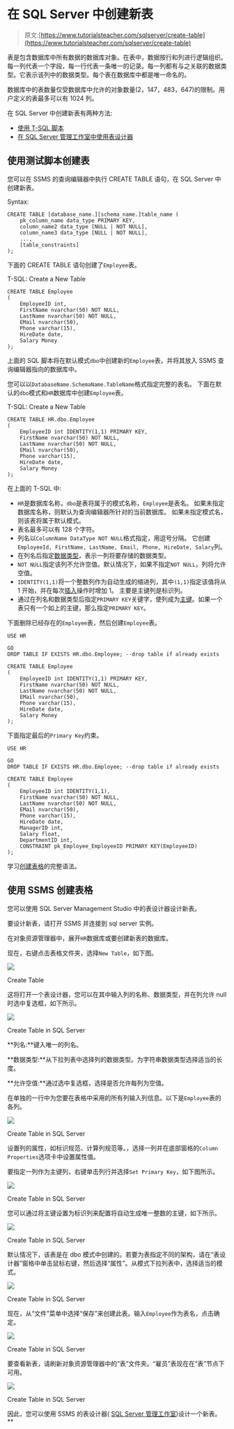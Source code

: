 # 在 SQL Server 中创建新表

> 原文:[https://www.tutorialsteacher.com/sqlserver/create-table](https://www.tutorialsteacher.com/sqlserver/create-table)

表是包含数据库中所有数据的数据库对象。在表中，数据按行和列进行逻辑组织。每一列代表一个字段，每一行代表一条唯一的记录。每一列都有与之关联的数据类型。它表示该列中的数据类型。每个表在数据库中都是唯一命名的。

数据库中的表数量仅受数据库中允许的对象数量(2，147，483，647)的限制。用户定义的表最多可以有 1024 列。

在 SQL Server 中创建新表有两种方法:

*   [使用 T-SQL 脚本](create-table-sql-script)
*   [在 SQL Server 管理工作室中使用表设计器](#create-table-in-ssms)

## 使用测试脚本创建表

您可以在 SSMS 的查询编辑器中执行 CREATE TABLE 语句，在 SQL Server 中创建新表。

Syntax:

```
CREATE TABLE [database_name.][schema_name.]table_name (
    pk_column_name data_type PRIMARY KEY,
    column_name2 data_type [NULL | NOT NULL],
    column_name3 data_type [NULL | NOT NULL],
    ...,
    [table_constraints]
); 
```

下面的 CREATE TABLE 语句创建了`Employee`表。

T-SQL: Create a New Table 

```
CREATE TABLE Employee
(  
    EmployeeID int,
    FirstName nvarchar(50) NOT NULL,  
    LastName nvarchar(50) NOT NULL, 
    EMail nvarchar(50),
    Phone varchar(15),
    HireDate date,
    Salary Money
); 
```

上面的 SQL 脚本将在默认模式`dbo`中创建新的`Employee`表，并将其放入 SSMS 查询编辑器指向的数据库中。

您可以以`DatabaseName.SchemaName.TableName`格式指定完整的表名。 下面在默认的`dbo`模式和`HR`数据库中创建`Employee`表。

T-SQL: Create a New Table 

```
CREATE TABLE HR.dbo.Employee
(  
    EmployeeID int IDENTITY(1,1) PRIMARY KEY,
    FirstName nvarchar(50) NOT NULL,  
    LastName nvarchar(50) NOT NULL, 
    EMail nvarchar(50),
    Phone varchar(15),
    HireDate date,
    Salary Money
); 
```

在上面的 T-SQL 中:

*   `HR`是数据库名称，`dbo`是表将属于的模式名称，`Employee`是表名。 如果未指定数据库名称，则默认为查询编辑器所针对的当前数据库。 如果未指定模式名，则该表将属于默认模式。
*   表名最多可以有 128 个字符。
*   列名以`ColumnName DataType NOT NULL`格式指定，用逗号分隔。 它创建`EmployeeId, FirstName, LastName, Email, Phone, HireDate, Salary`列。
*   在列名后指定[数据类型](/sqlserver/data-types)，表示一列将要存储的数据类型。
*   `NOT NULL`指定该列不允许空值。默认情况下，如果不指定`NOT NULL`，列将允许空值。
*   `IDENTITY(1,1)`将一个整数列作为自动生成的缩进列，其中`(1,1)`指定该值将从 1 开始，并在每次[插入](/sqlserver/insert-data)操作时增加 1。 主要是主键列是标识列。
*   通过在列名和数据类型后指定`PRIMARY KEY`关键字，使列成为[主键](/sqlserver/create-primary-keys)。如果一个表只有一个如上的主键，那么指定`PRIMARY KEY`。

下面删除已经存在的`Employee`表，然后创建`Employee`表。

```
USE HR

GO
DROP TABLE IF EXISTS HR.dbo.Employee; --drop table if already exists

CREATE TABLE Employee
(  
    EmployeeID int IDENTITY(1,1) PRIMARY KEY,
    FirstName nvarchar(50) NOT NULL,  
    LastName nvarchar(50) NOT NULL, 
    EMail nvarchar(50),
    Phone varchar(15),
    HireDate date,
    Salary Money
); 
```

下面指定最后的`Primary Key`约束。

```
USE HR

GO
DROP TABLE IF EXISTS HR.dbo.Employee; --drop table if already exists

CREATE TABLE Employee
(  
    EmployeeID int IDENTITY(1,1),
    FirstName nvarchar(50) NOT NULL,  
    LastName nvarchar(50) NOT NULL, 
    EMail nvarchar(50),
    Phone varchar(15),
    HireDate date,
    ManagerID int,
    Salary float,
    DepartmentID int,
    CONSTRAINT pk_Employee_EmployeeID PRIMARY KEY(EmployeeID)
); 
```

学习[创建表格](https://docs.microsoft.com/en-us/sql/t-sql/statements/create-table-transact-sql)的完整语法。

## 使用 SSMS 创建表格

您可以使用 SQL Server Management Studio 中的表设计器设计新表。

要设计新表，请打开 SSMS 并连接到 sql server 实例。

在对象资源管理器中，展开`HR`数据库或要创建新表的数据库。

现在，右键点击表格文件夹，选择`New Table`，如下图。

[![](img/b172095ebb431f955ed3d14ca537f94e.png)](../../Content/images/sqlserver/create-table1.png) 

Create Table



这将打开一个表设计器，您可以在其中输入列的名称、数据类型，并在列允许 null 时选中复选框，如下所示。

[![](img/c3d47a7aed5970545eca64119980d2d4.png)](../../Content/images/sqlserver/create-table2.png)

Create Table in SQL Server



**列名:**键入唯一的列名。

**数据类型:**从下拉列表中选择列的数据类型。为字符串数据类型选择适当的长度。

**允许空值:**通过选中复选框，选择是否允许每列为空值。

在单独的一行中为您要在表格中采用的所有列输入列信息。以下是`Employee`表的各列。

[![](img/046efd8a3a771c61b53f9ae60dfceb36.png)](../../Content/images/sqlserver/create-table3.png)

Create Table in SQL Server



设置列的属性，如标识规范、计算列规范等。，选择一列并在底部窗格的`Column Properties`选项卡中设置属性值。

要指定一列作为主键列，右键单击列行并选择`Set Primary Key`，如下图所示。

[![](img/dd6038d415c885cf427daf7560ab0f93.png)](../../Content/images/sqlserver/create-table4.png)

Create Table in SQL Server



您可以通过将主键设置为标识列来配置将自动生成唯一整数的主键，如下所示。

[![](img/d796201a442d20093c253a2e7689c5f9.png)](../../Content/images/sqlserver/create-table5.png)

Create Table in SQL Server



默认情况下，该表是在 dbo 模式中创建的。若要为表指定不同的架构，请在“表设计器”窗格中单击鼠标右键，然后选择“属性”。从模式下拉列表中，选择适当的模式。

[![](img/de74442c4e64884043393eb74b786519.png)](../../Content/images/sqlserver/create-table6.png)

Create Table in SQL Server



现在，从“文件”菜单中选择“保存”来创建此表。输入`Employee`作为表名，点击确定。

[![](img/6b24f957582ec214681bba449d15cbdf.png)](../../Content/images/sqlserver/create-table7.png)

Create Table in SQL Server



要查看新表，请刷新对象资源管理器中的“表”文件夹。“雇员”表现在在“表”节点下可用。

[![](img/a33803a9552fbaf72856a219a767c7cd.png)](../../Content/images/sqlserver/create-table8.png)

Create Table in SQL Server



因此，您可以使用 SSMS 的表设计器( [SQL Server 管理工作室](/sqlserver/sql-server-management-studio))设计一个新表。**